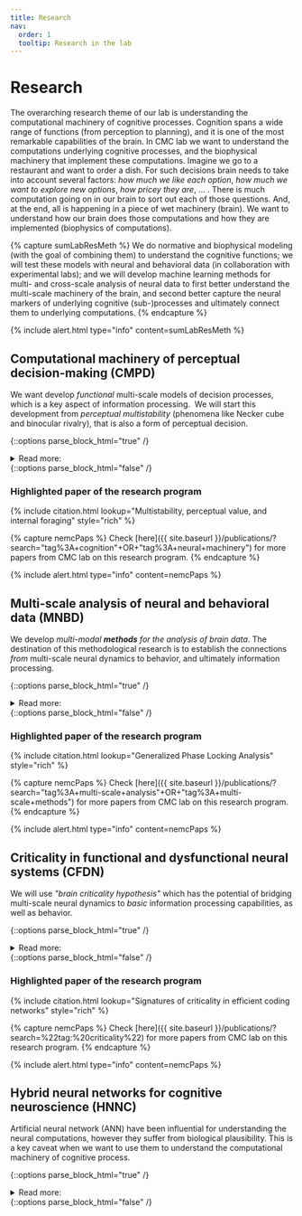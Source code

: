 ```yaml
---
title: Research
nav:
  order: 1
  tooltip: Research in the lab
---
```


# Research

The overarching research theme of our lab is understanding the computational machinery of cognitive processes. Cognition spans a wide range of functions (from perception to planning), and it is one of the most remarkable capabilities of the brain. 
In CMC lab we want to understand the computations underlying cognitive processes, 
and the biophysical machinery that implement these computations.
Imagine we go to a restaurant and want to order a dish. 
For such decisions brain needs to take into account several factors: 
_how much we like each option_, 
_how much we want to explore new options_, 
_how pricey they are_, ... .
There is much computation going on in our brain to sort out each of those questions.
And, at the end, all is happening in a piece of wet machinery (brain).
We want to understand how our brain does those computations and how they are implemented (biophysics of computations).

{% capture sumLabResMeth %}
We do normative and biophysical modeling (with the goal of combining them) to understand the cognitive functions; we will test these models with neural and behavioral data (in collaboration with experimental labs); and we will develop machine learning methods for multi- and cross-scale analysis of neural data to first better understand the multi-scale machinery of the brain, and second better capture the neural markers of underlying cognitive (sub-)processes and ultimately connect them to underlying computations. 
{% endcapture %}

{%
  include alert.html
  type="info"
  content=sumLabResMeth
%}
	

## Computational machinery of perceptual decision-making (CMPD)

We want develop *functional* multi-scale models of decision processes,
which is a key aspect of information processing. 
We will start this development from *perceptual multistability* (phenomena like Necker cube
and binocular rivalry), that is also a form of perceptual decision. 

{::options parse_block_html="true" /}
<details  style="text-align: left;">
<summary markdown="span">Read more:</summary>

We chose perceptual multistability as our starting point due to
its multi-faceted richness:

1. It is an evolutionary-preserved phenomenon.
2. It is studied across several levels of organization (from genes to brain
networks).
3. It is a rich task to understand different aspects of neural
computaitons. This includes, perceptual inference and we recently showed it is
*also* a rich task for understanding value-based decision-making, and even cognitive control.
4. It is broadly applicable across many species, from Drosophila to human, as well as across different sensory modalities.

Furthermore, perceptual multistability is also important from a
psychiatric perspective, as it has been found to differ in a wide range
of psychiatric conditions (e. g., differences in the rate of perceptual
switches), 
So, we believe studying this phenomenon has great potential
for gaining an integrative insight into a wide range of neural functions
and dysfunctions.

</details>
{::options parse_block_html="false" /}

### Highlighted paper of the research program
{% include citation.html lookup="Multistability, perceptual value, and internal foraging" style="rich" %}

{% capture nemcPaps %}
Check [here]({{ site.baseurl }}/publications/?search="tag%3A+cognition"+OR+"tag%3A+neural+machinery") for more papers from CMC lab on this research program.
{% endcapture %}

{%
  include alert.html
  type="info"
  content=nemcPaps
%}

## Multi-scale analysis of neural and behavioral data (MNBD)

We develop *multi-modal **methods** for the analysis of brain data*. 
The destination of this methodological research is to establish the connections *from* multi-scale neural dynamics to behavior, and ultimately information processing.

{::options parse_block_html="true" /}
<details  style="text-align: left;">
<summary markdown="span">Read more:</summary>
The organization of the brain spans multiple levels (neurons, circuits, networks, etc), which are duly assessed using different measurement modalities (electrophysiology, calcium imaging, fMRI, etc). Despite extensive developments in the analysis of *individual* data modalities, studies that focus on *joint analysis of multi-modal neural data are still scarce*. 

We started this research program from _Neural events_. Neural events are characteristics, transient, coordinated, neural activities that we can identify them in aggregated signals (e.g., local field potentials or LFPs). 
We want to use them as accessible neural markers of cognitive processes, 
that likely shed light on behaviorally relevant coordination mechanisms in the brain.


It has been shown some neural events have signature across several scales (neurons, neural populations, and large-scale networks). 
Moreover, they are also closely connected to behavior;
for instance Sharp-Wave Ripples is one of the most studied neural events and, over two decades, it has been shown they are involved in everything from memory consolidation to offline and online planning. 
We want to use them as accessible neural markers of cognitive processes, 
that likely shed light on behaviorally relevant coordination mechanisms in the brain.


key gaps that we are trying to fill are the following: 
1. How we can detect neural events in data reliably? Thus, we will develop unsupervised machine learning methods to identify neural events.
2. If and how neural events are coupled to behavior? Thus we will use our method(s) to investigate the occurrence of different kinds of neural events in variety of behavioral task.
3. How rich multi-scale dynamics of neural event support the behavior? Thus, we will characterize the multi-scale signature of neural events (e.g., how different brain regions interact/communicate during each event) during variety of behavioral task.

</details>
{::options parse_block_html="false" /}

### Highlighted paper of the research program
{% include citation.html lookup="Generalized Phase Locking Analysis" style="rich" %}

{% capture nemcPaps %}
Check [here]({{ site.baseurl }}/publications/?search="tag%3A+multi-scale+analysis"+OR+"tag%3A+multi-scale+methods") for more papers from CMC lab on this research program.
{% endcapture %}

{%
  include alert.html
  type="info"
  content=nemcPaps
%}


## Criticality in functional and dysfunctional neural systems (CFDN)

We will use *"brain criticality hypothesis"* which has the potential of bridging
multi-scale neural dynamics to
*basic* information processing capabilities, as well as behavior.

{::options parse_block_html="true" /}
<details  style="text-align: left;">
<summary markdown="span">Read more:</summary>

Crudely speaking, this
hypothesis states that the brain operates close to the *edge of
instability* (e.g., a sweet spot between over-synchronization and random
activity). Operating in this regime explains some key features of neural
dynamics that are particularly important for a multi-scale description
of the brain (e. g., scale-freeness). Furthermore, criticality has been
suggested to be an optimized regime for information processing.

We extend the previous line of research in
two directions. 
1. Extend it to a broader range of information processing and other biologically relevant neuronal networks.
2. We investigate if deviation from the critical state occurs in psychiatric disorders. 

</details>
<!-- <br/> -->
{::options parse_block_html="false" /}

### Highlighted paper of the research program
{% include citation.html lookup="Signatures of criticality in efficient coding networks" style="rich" %}

{% capture nemcPaps %}
Check [here]({{ site.baseurl }}/publications/?search=%22tag:%20criticality%22) for more papers from CMC lab on this research program.
{% endcapture %}

{%
  include alert.html
  type="info"
  content=nemcPaps
%}

## Hybrid neural networks for cognitive neuroscience (HNNC)

Artificial neural network (ANN) have been influential for understanding the neural computations, 
however they suffer from biological plausibility. 
This is a key caveat when we want to use them to understand the computational machinery of cognitive process. 

{::options parse_block_html="true" /}
<details  style="text-align: left;">
<summary markdown="span">Read more:</summary>

We will exploit the  capacity of ANN for implementing different kinds of computations and hybrid them as much as possible with biological neural networks.
This will let us to have the goodness of both worlds.


</details>
{::options parse_block_html="false" /}


